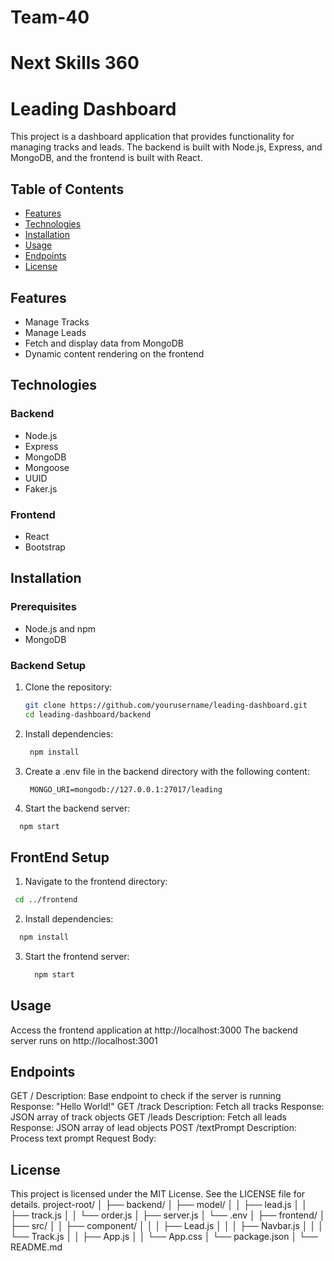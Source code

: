 # Team-40

# Next Skills 360 

# Leading Dashboard

This project is a dashboard application that provides functionality for managing tracks and leads. The backend is built with Node.js, Express, and MongoDB, and the frontend is built with React.

## Table of Contents

- [Features](#features)
- [Technologies](#technologies)
- [Installation](#installation)
- [Usage](#usage)
- [Endpoints](#endpoints)
- [License](#license)

## Features

- Manage Tracks
- Manage Leads
- Fetch and display data from MongoDB
- Dynamic content rendering on the frontend

## Technologies

### Backend

- Node.js
- Express
- MongoDB
- Mongoose
- UUID
- Faker.js

### Frontend

- React
- Bootstrap

## Installation

### Prerequisites

- Node.js and npm
- MongoDB

### Backend Setup

1. Clone the repository:

   ```sh
   git clone https://github.com/yourusername/leading-dashboard.git
   cd leading-dashboard/backend
    ```

2. Install dependencies:
   ```sh
    npm install
   ```
3. Create a .env file in the backend directory with the following content:
   ```env
    MONGO_URI=mongodb://127.0.0.1:27017/leading
   ```
4. Start the backend server:
  ```sh
    npm start
  ```
## FrontEnd Setup
1. Navigate to the frontend directory:
  ```sh
   cd ../frontend
  ```
2. Install dependencies:
  ```sh
    npm install
  ```
3. Start the frontend server:
   ```sh
     npm start
   ```
## Usage
  Access the frontend application at http://localhost:3000
  The backend server runs on http://localhost:3001
## Endpoints
  GET /
  Description: Base endpoint to check if the server is running
  Response: "Hello World!"
  GET /track
  Description: Fetch all tracks
  Response: JSON array of track objects
  GET /leads
  Description: Fetch all leads
  Response: JSON array of lead objects
  POST /textPrompt
  Description: Process text prompt
  Request Body:
## License
This project is licensed under the MIT License. See the LICENSE file for details.
project-root/
│
├── backend/
│ ├── model/
│ │ ├── lead.js
│ │ ├── track.js
│ │ └── order.js
│ ├── server.js
│ └── .env
│
├── frontend/
│ ├── src/
│ │ ├── component/
│ │ │ ├── Lead.js
│ │ │ ├── Navbar.js
│ │ │ └── Track.js
│ │ ├── App.js
│ │ └── App.css
│ └── package.json
│
└── README.md
